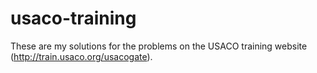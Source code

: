 # usaco-training

These are my solutions for the problems on the USACO training website (http://train.usaco.org/usacogate).
